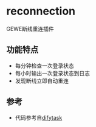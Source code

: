 # reconnection
GEWE断线重连插件
## 功能特点
* 每分钟检查一次登录状态
* 每小时输出一次登录状态到日志
* 发现断线立即自动重连
## 参考
* 代码参考自[difytask](https://github.com/sofs2005/difytask)

